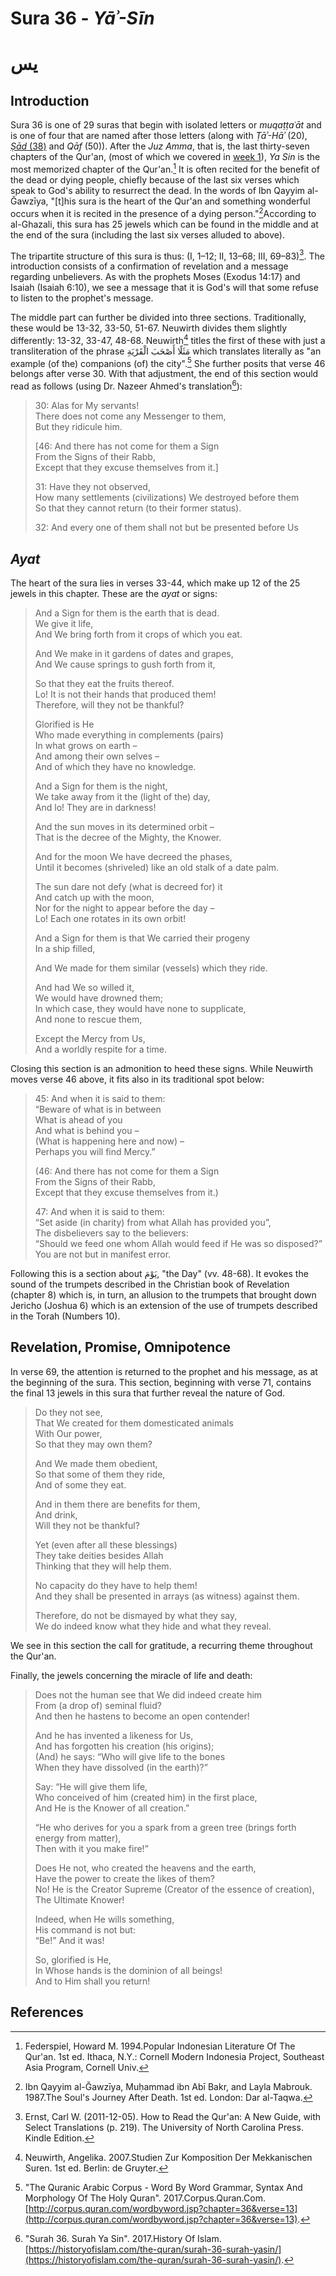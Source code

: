 # Sura 36 - _Yāʾ-Sīn_

# يس

## Introduction

Sura 36 is one of 29 suras that begin with isolated letters or _muqaṭṭaʿāt_ and is one of four that are named after those letters \(along with _Ṭāʾ-Hāʾ_ \(20\), [_Ṣād_ \(38\)](/quran/week-3-suras-19-38/sura-38.md) and _Qāf_ \(50\)\). After the _Juz Amma_, that is, the last thirty-seven chapters of the Qur'an, \(most of which we covered in [week 1](/quran/sura-1.md)\), _Ya Sin_ is the most memorized chapter of the Qur'an.[^1] It is often recited for the benefit of the dead or dying people, chiefly because of the last six verses which speak to God's ability to resurrect the dead. In the words of Ibn Qayyim al-Ğawzīya, "\[t\]his sura is the heart of the Qur'an and something wonderful occurs when it is recited in the presence of a dying person."[^2]According to al-Ghazali, this sura has 25 jewels which can be found in the middle and at the end of the sura \(including the last six verses alluded to above\).

The tripartite structure of this sura is thus: \(I, 1–12; II, 13–68; III, 69–83\)[^3]. The introduction consists of a confirmation of revelation and a message regarding unbelievers. As with the prophets Moses \(Exodus 14:17\) and Isaiah \(Isaiah 6:10\), we see a message that it is God's will that some refuse to listen to the prophet's message.

The middle part can further be divided into three sections. Traditionally, these would be 13-32, 33-50, 51-67. Neuwirth divides them slightly differently: 13-32, 33-47, 48-68. Neuwirth[^4] titles the first of these with just a transliteration of the phrase مَثَلًا أَصْحَبَ الْقَرْيَةِ which translates literally as "an example \(of the\) companions \(of\) the city".[^5] She further posits that verse 46 belongs after verse 30. With that adjustment, the end of this section would read as follows \(using Dr. Nazeer Ahmed's translation[^6]\):

> 30: Alas for My servants!  
> There does not come any Messenger to them,  
> But they ridicule him.
>
> \[46: And there has not come for them a Sign  
> From the Signs of their Rabb,  
> Except that they excuse themselves from it.\]
>
> 31: Have they not observed,  
> How many settlements \(civilizations\) We destroyed before them  
> So that they cannot return \(to their former status\).
>
> 32: And every one of them shall not but be presented before Us

## _Ayat_

The heart of the sura lies in verses 33-44, which make up 12 of the 25 jewels in this chapter. These are the _ayat_ or signs:

> And a Sign for them is the earth that is dead.  
> We give it life,  
> And We bring forth from it crops of which you eat.
>
> And We make in it gardens of dates and grapes,  
> And We cause springs to gush forth from it,
>
> So that they eat the fruits thereof.  
> Lo! It is not their hands that produced them!  
> Therefore, will they not be thankful?
>
> Glorified is He  
> Who made everything in complements \(pairs\)  
> In what grows on earth –  
> And among their own selves –  
> And of which they have no knowledge.
>
> And a Sign for them is the night,  
> We take away from it the \(light of the\) day,  
> And lo! They are in darkness!
>
> And the sun moves in its determined orbit –  
> That is the decree of the Mighty, the Knower.
>
> And for the moon We have decreed the phases,  
> Until it becomes \(shriveled\) like an old stalk of a date palm.
>
> The sun dare not defy \(what is decreed for\) it  
> And catch up with the moon,  
> Nor for the night to appear before the day –  
> Lo! Each one rotates in its own orbit!
>
> And a Sign for them is that We carried their progeny  
> In a ship filled,
>
> And We made for them similar \(vessels\) which they ride.
>
> And had We so willed it,  
> We would have drowned them;  
> In which case, they would have none to supplicate,  
> And none to rescue them,
>
> Except the Mercy from Us,  
> And a worldly respite for a time.

Closing this section is an admonition to heed these signs. While Neuwirth moves verse 46 above, it fits also in its traditional spot below:

> 45: And when it is said to them:  
> “Beware of what is in between  
> What is ahead of you  
> And what is behind you –  
> \(What is happening here and now\) –  
> Perhaps you will find Mercy.”
>
> \(46: And there has not come for them a Sign  
> From the Signs of their Rabb,  
> Except that they excuse themselves from it.\)
>
> 47: And when it is said to them:  
> “Set aside \(in charity\) from what Allah has provided you”,  
> The disbelievers say to the believers:  
> “Should we feed one whom Allah would feed if He was so disposed?”  
> You are not but in manifest error.

Following this is a section about يَوْمَ, "the Day" \(vv. 48-68\). It evokes the sound of the trumpets described in the Christian book of Revelation \(chapter 8\) which is, in turn, an allusion to the trumpets that brought down Jericho \(Joshua 6\) which is an extension of the use of trumpets described in the Torah \(Numbers 10\).

## Revelation, Promise, Omnipotence

In verse 69, the attention is returned to the prophet and his message, as at the beginning of the sura. This section, beginning with verse 71, contains the final 13 jewels in this sura that further reveal the nature of God.

> Do they not see,  
> That We created for them domesticated animals  
> With Our power,  
> So that they may own them?
>
> And We made them obedient,  
> So that some of them they ride,  
> And of some they eat.
>
> And in them there are benefits for them,  
> And drink,  
> Will they not be thankful?
>
> Yet \(even after all these blessings\)  
> They take deities besides Allah  
> Thinking that they will help them.
>
> No capacity do they have to help them!  
> And they shall be presented in arrays \(as witness\) against them.
>
> Therefore, do not be dismayed by what they say,  
> We do indeed know what they hide and what they reveal.

We see in this section the call for gratitude, a recurring theme throughout the Qur'an.

Finally, the jewels concerning the miracle of life and death:

> Does not the human see that We did indeed create him  
> From \(a drop of\) seminal fluid?  
> And then he hastens to become an open contender!
>
> And he has invented a likeness for Us,  
> And has forgotten his creation \(his origins\);  
> \(And\) he says: “Who will give life to the bones  
> When they have dissolved \(in the earth\)?”
>
> Say: “He will give them life,  
> Who conceived of him \(created him\) in the first place,  
> And He is the Knower of all creation.”
>
> “He who derives for you a spark from a green tree \(brings forth energy from matter\),  
> Then with it you make fire!”
>
> Does He not, who created the heavens and the earth,  
> Have the power to create the likes of them?  
> No! He is the Creator Supreme \(Creator of the essence of creation\),  
> The Ultimate Knower!
>
> Indeed, when He wills something,  
> His command is not but:  
> “Be!” And it was!
>
> So, glorified is He,  
> In Whose hands is the dominion of all beings!  
> And to Him shall you return!

## References

[^1]: Federspiel, Howard M. 1994.Popular Indonesian Literature Of The Qur'an. 1st ed. Ithaca, N.Y.: Cornell Modern Indonesia Project, Southeast Asia Program, Cornell Univ.

[^2]: Ibn Qayyim al-Ğawzīya, Muḥammad ibn Abī Bakr, and Layla Mabrouk. 1987.The Soul's Journey After Death. 1st ed. London: Dar al-Taqwa.

[^3]: Ernst, Carl W. \(2011-12-05\). How to Read the Qur'an: A New Guide, with Select Translations \(p. 219\). The University of North Carolina Press. Kindle Edition. 

[^4]: Neuwirth, Angelika. 2007.Studien Zur Komposition Der Mekkanischen Suren. 1st ed. Berlin: de Gruyter.

[^5]: "The Quranic Arabic Corpus - Word By Word Grammar, Syntax And Morphology Of The Holy Quran". 2017.Corpus.Quran.Com. [http://corpus.quran.com/wordbyword.jsp?chapter=36&verse=13](http://corpus.quran.com/wordbyword.jsp?chapter=36&verse=13).

[^6]: "Surah 36. Surah Ya Sin". 2017.History Of Islam. [https://historyofislam.com/the-quran/surah-36-surah-yasin/](https://historyofislam.com/the-quran/surah-36-surah-yasin/).

